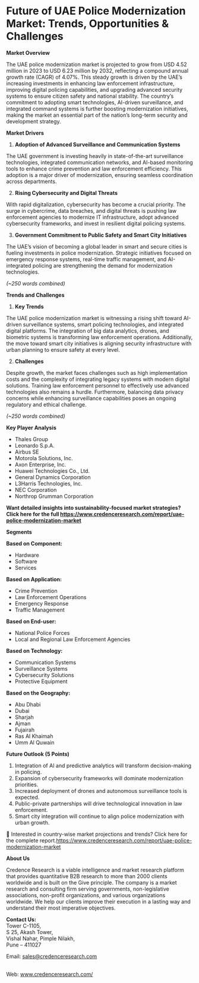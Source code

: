 # Future of UAE Police Modernization Market: Trends, Opportunities & Challenges


<p><strong>Market Overview</strong></p>
<p>The UAE police modernization market is projected to grow from USD 4.52 million in 2023 to USD 6.23 million by 2032, reflecting a compound annual growth rate (CAGR) of 4.07%. This steady growth is driven by the UAE&rsquo;s increasing investments in enhancing law enforcement infrastructure, improving digital policing capabilities, and upgrading advanced security systems to ensure citizen safety and national stability. The country&rsquo;s commitment to adopting smart technologies, AI-driven surveillance, and integrated command systems is further boosting modernization initiatives, making the market an essential part of the nation&rsquo;s long-term security and development strategy.</p>
<p><strong>Market Drivers</strong></p>
<ol>
<li><strong> Adoption of Advanced Surveillance and Communication Systems</strong></li>
</ol>
<p>The UAE government is investing heavily in state-of-the-art surveillance technologies, integrated communication networks, and AI-based monitoring tools to enhance crime prevention and law enforcement efficiency. This adoption is a major driver of modernization, ensuring seamless coordination across departments.</p>
<ol start="2">
<li><strong> Rising Cybersecurity and Digital Threats</strong></li>
</ol>
<p>With rapid digitalization, cybersecurity has become a crucial priority. The surge in cybercrime, data breaches, and digital threats is pushing law enforcement agencies to modernize IT infrastructure, adopt advanced cybersecurity frameworks, and invest in resilient digital policing systems.</p>
<ol start="3">
<li><strong> Government Commitment to Public Safety and Smart City Initiatives</strong></li>
</ol>
<p>The UAE&rsquo;s vision of becoming a global leader in smart and secure cities is fueling investments in police modernization. Strategic initiatives focused on emergency response systems, real-time traffic management, and AI-integrated policing are strengthening the demand for modernization technologies.</p>
<p><em>(~250 words combined)</em></p>
<p><strong>Trends and Challenges</strong></p>
<ol>
<li><strong> Key Trends</strong></li>
</ol>
<p>The UAE police modernization market is witnessing a rising shift toward AI-driven surveillance systems, smart policing technologies, and integrated digital platforms. The integration of big data analytics, drones, and biometric systems is transforming law enforcement operations. Additionally, the move toward smart city initiatives is aligning security infrastructure with urban planning to ensure safety at every level.</p>
<ol start="2">
<li><strong> Challenges</strong></li>
</ol>
<p>Despite growth, the market faces challenges such as high implementation costs and the complexity of integrating legacy systems with modern digital solutions. Training law enforcement personnel to effectively use advanced technologies also remains a hurdle. Furthermore, balancing data privacy concerns while enhancing surveillance capabilities poses an ongoing regulatory and ethical challenge.</p>
<p><em>(~250 words combined)</em></p>
<p><strong>Key Player Analysis</strong></p>
<ul>
<li>Thales Group</li>
<li>Leonardo S.p.A.</li>
<li>Airbus SE</li>
<li>Motorola Solutions, Inc.</li>
<li>Axon Enterprise, Inc.</li>
<li>Huawei Technologies Co., Ltd.</li>
<li>General Dynamics Corporation</li>
<li>L3Harris Technologies, Inc.</li>
<li>NEC Corporation</li>
<li>Northrop Grumman Corporation</li>
</ul>
<p><strong>Want detailed insights into sustainability-focused market strategies? Click here for the full <a href="https://www.credenceresearch.com/report/uae-police-modernization-market">https://www.credenceresearch.com/report/uae-police-modernization-market</a></strong></p>
<p><strong>Segments</strong></p>
<p><strong>Based on Component:</strong></p>
<ul>
<li>Hardware</li>
<li>Software</li>
<li>Services</li>
</ul>
<p><strong>Based on Application:</strong></p>
<ul>
<li>Crime Prevention</li>
<li>Law Enforcement Operations</li>
<li>Emergency Response</li>
<li>Traffic Management</li>
</ul>
<p><strong>Based on End-user:</strong></p>
<ul>
<li>National Police Forces</li>
<li>Local and Regional Law Enforcement Agencies</li>
</ul>
<p><strong>Based on Technology:</strong></p>
<ul>
<li>Communication Systems</li>
<li>Surveillance Systems</li>
<li>Cybersecurity Solutions</li>
<li>Protective Equipment</li>
</ul>
<p><strong>Based on the Geography:</strong></p>
<ul>
<li>Abu Dhabi</li>
<li>Dubai</li>
<li>Sharjah</li>
<li>Ajman</li>
<li>Fujairah</li>
<li>Ras Al Khaimah</li>
<li>Umm Al Quwain</li>
</ul>
<p><strong>Future Outlook (5 Points)</strong></p>
<ol>
<li>Integration of AI and predictive analytics will transform decision-making in policing.</li>
<li>Expansion of cybersecurity frameworks will dominate modernization priorities.</li>
<li>Increased deployment of drones and autonomous surveillance tools is expected.</li>
<li>Public-private partnerships will drive technological innovation in law enforcement.</li>
<li>Smart city integration will continue to align police modernization with urban growth.</li>
</ol>
<p>📌 Interested in country-wise market projections and trends? Click here for the complete report.<a href="https://www.credenceresearch.com/report/uae-police-modernization-market">https://www.credenceresearch.com/report/uae-police-modernization-market</a></p>
<p><strong>About Us</strong></p>
<p>Credence Research is a viable intelligence and market research platform that provides quantitative B2B research to more than 2000 clients worldwide and is built on the Give principle. The company is a market research and consulting firm serving governments, non-legislative associations, non-profit organizations, and various organizations worldwide. We help our clients improve their execution in a lasting way and understand their most imperative objectives.</p>
<p><strong>Contact Us:</strong><br /> Tower C-1105,<br /> S 25, Akash Tower,<br /> Vishal Nahar, Pimple Nilakh,<br /> Pune &ndash; 411027</p>
<p>Email: <a href="mailto:sales@credenceresearch.com">sales@credenceresearch.com</a></p>
<p><br /> Web: <a href="http://www.credenceresearch.com/">www.credenceresearch.com/</a></p>
